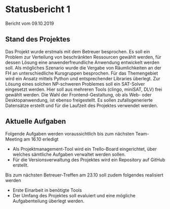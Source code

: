 # Statusbericht 1
Bericht vom 09.10.2019
## Stand des Projektes
Das Projekt wurde erstmals mit dem Betreuer besprochen.
Es soll ein Problem zur Verteilung von beschränkten Ressourcen gewählt werden, für dessen Lösung eine anwenderfreundliche Anwendung entwickelt werden soll. Als mögliches Szenario wurde die Vergabe von Räumlichkeiten an der FH an unterschiedliche Kursgruppen besprochen.
Für das Themengebiet wird ein Ansatz mittels Python und entsprechender Libraries überlegt. Zur Lösung eines solchen NP-schweren Problemes soll ein SAT-Solver eingesetzt werden. Hier soll aus mehreren Tools (clingo, miniSAT, DLV) frei gewählt werden. Die Wahl der Frontend-Gestaltung, ob als Web- oder Desktopanwendung, ist ebenso freigestellt. Es sollen zufallsgenerierte Datensätze erstellt und für die Laufzeit des Projektes verwendet werden.
## Aktuelle Aufgaben
Folgende Aufgaben werden voraussichtlich bis zum nächsten Team-Meeting am 16.10 erledigt
* Als Projektmanagement-Tool wird ein Trello-Board eingerichtet, über welches sämtliche Aufgaben verwaltet werden sollen.
* Für die Versionsverwaltung des Projektes wird ein Repository auf GitHub erstellt.

Bis zum nächsten Betreuer-Treffen am 23.10 soll zudem folgendes realisiert werden
* Erste Einarbeit in benötigte Tools
* Der Umfang des Projektes soll evaluiert und eine mögliche Aufgabenteilung überlegt werden.
